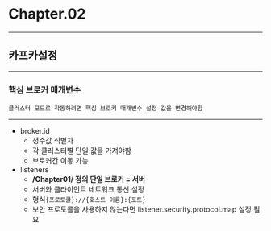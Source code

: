 # Chapter.02   
---   
## 카프카설정   
---

### 핵심 브로커 매개변수


```
클러스터 모드로 작동하려면 핵심 브로커 매개변수 설정 값을 변경해야함
```


---   
- broker.id   
    - 정수값 식별자   
    - 각 클러스터별 단일 값을 가져야함   
    - 브로커간 이동 가능   
- listeners   
    - **/Chapter01/ 정의 단일 브로커 = 서버**   
    - 서버와 클라이언트 네트워크 통신 설정   
    - 형식`{프로토콜}://{호스트 이름}:{포트}`   
    - 보안 프로토콜을 사용하지 않는다면 listener.security.protocol.map 설정 필요  

